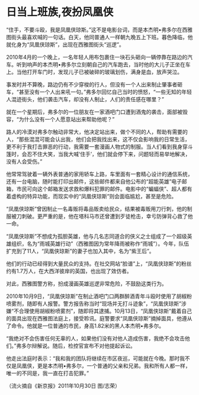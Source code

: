 # 日当上班族,夜扮凤凰侠

“住手，不要斗殴，我是凤凰侠琼斯。”这不是电影台词，而是本杰明•弗多尔在西雅图街头最喜欢喊的一句话。白天，他同普通人一样朝九晚五上下班。暮色降临，他就化身为“凤凰侠琼斯”，出现在西雅图街头“巡逻”。 

2010年4月的一个晚上，一名年轻人用布包裹住一块石头砸向一辆停靠在路边的汽车。听到响声的本杰明•弗多尔立刻朝自己的汽车跑去，当时他的大儿子正坐在车上。当他打开车门时，发现儿子已被破碎的玻璃划伤，满身是血，放声哭泣。 

事发时并不算晚，路边仍有不少穿梭的行人，但没有一个人出来制止肇事者砸车，“甚至没有一个人出来吼一句。”弗多尔回忆自己当时的愤怒，“一些无知的年轻人混迹街头，他们袭击汽车，却没有人制止，人们的责任感在哪里？” 

就在一个星期后，弗多尔的一位朋友在一家酒吧门口遭到酒鬼的袭击，面部被毁容，“为什么没有一个人愿意站出来帮助他呢？” 

路人的冷漠对弗多尔触动非常大，他决定站出来，做个不同的人，帮助有需要的人，“那些混混可能会认出我，他们会把我找出来，这不仅会影响我的日常生活，更不利于我打击罪恶的行动，我需要一套漫画人物式的制服。当人们看到我身穿斗篷时，会忍不住大笑，当我大喊‘住手’，他们就会停下来，问题轻而易举地解决，没有人会受伤。” 

他常常驾驶着一辆外表普通的家用轿车上路，车里面有一套精心设计的通信系统，还有一台电脑，随时能打印出邮件，这些邮件都来自他公布的“超能英雄”电子邮箱，市民可向这个邮箱发送求救和爆料犯罪的邮件。电影中的“蝙蝠侠”、超人都有着虚构的特异功能，而现实中的“凤凰侠琼斯”则会面临尴尬，甚至是危险。 

“凤凰侠琼斯”曾因制止一名毒贩将毒品贩卖给民众，结果被毒贩用刀行刺，他的制服被刀刺破。更严重的是，他在塔科马市还曾遭到歹徒枪击，幸亏防弹背心救了他一命。 

“凤凰侠琼斯”不想成为孤胆英雄，他与几名志同道合的侠义之士组成了一个超级英雄组织，名为“雨城英雄行动”（西雅图因为常年降雨被称作“雨城”）。今年，队伍扩充到了11人，“凤凰侠琼斯”的妻子也加入其中，名为“紫王后”。 

他们的行动已经得到大量民众的支持。在社交网站“脸谱”上，“凤凰侠琼斯”的粉丝约有1.7万人，在大西洋彼岸的英国，也出现了效仿者。 

对此，西雅图警方称，扮成漫画英雄巡逻非常危险，不鼓励这类行为。 

2010年10月9日，“凤凰侠琼斯”在制止酒吧门口两群醉酒青年斗殴时使用了胡椒粉喷雾剂，随即有人报警。警方报告称当时“现场并无打斗迹象”，“凤凰侠琼斯”涉嫌“不合理使用胡椒粉喷雾剂”，随即将其逮捕。10月13日，“凤凰侠琼斯”戴着自己的面具出现在西雅图法庭上，接受聆讯。庭警要求“凤凰侠琼斯”摘掉面具，他遵从了命令。他就是一位普通的市民，身高1.82米的黑人本杰明•弗多尔。 

“我绝对不会伤害任何无辜的人，如果他们没有对他人造成伤害，我绝不会攻击他们。”弗多尔辩解说。随后，检控官宣布不对他提起诉讼。 

他走出法庭时表示：“我和我的团队将继续在市区夜巡，可能就在今晚。那时我不仅是凤凰侠，更是本杰明•弗多尔，一个普通的父亲和兄弟。我和所有人都一样，唯一的不同是，我一直在打击犯罪。” 

（流火摘自《新京报》2011年10月30日 图/志荣）